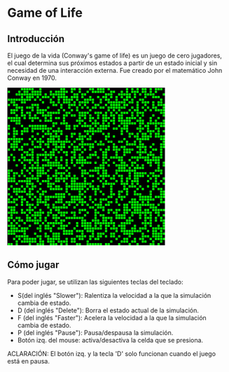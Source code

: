 # Game of Life
## Introducción
El juego de la vida (Conway's game of life) es un juego de cero jugadores, el cual determina sus próximos estados a partir de un estado inicial y sin necesidad de una interacción externa. Fue creado por el matemático John Conway en 1970.

![MostrarGif](GoF.gif)


## Cómo jugar
Para poder jugar, se utilizan las siguientes teclas del teclado:
- S(del inglés "Slower"): Ralentiza la velocidad a la que la simulación cambia de estado.
- D (del inglés "Delete"): Borra el estado actual de la simulación.
- F (del inglés "Faster"): Acelera la velocidad a la que la simulación cambia de estado.
- P (del inglés "Pause"): Pausa/despausa la simulación.
- Botón izq. del mouse: activa/desactiva la celda que se presiona.
  
ACLARACIÓN: El botón izq. y la tecla 'D' solo funcionan cuando el juego está en pausa.
